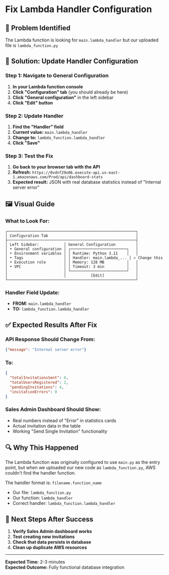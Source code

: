 # Fix Lambda Handler Configuration

## 🎯 Problem Identified
The Lambda function is looking for `main.lambda_handler` but our uploaded file is `lambda_function.py`

## 🔧 Solution: Update Handler Configuration

### **Step 1: Navigate to General Configuration**
1. **In your Lambda function console**
2. **Click "Configuration" tab** (you should already be here)
3. **Click "General configuration"** in the left sidebar
4. **Click "Edit" button**

### **Step 2: Update Handler**
1. **Find the "Handler" field**
2. **Current value:** `main.lambda_handler`
3. **Change to:** `lambda_function.lambda_handler`
4. **Click "Save"**

### **Step 3: Test the Fix**
1. **Go back to your browser tab with the API**
2. **Refresh:** `https://0vdnf29o06.execute-api.us-east-1.amazonaws.com/Prod/api/dashboard-stats`
3. **Expected result:** JSON with real database statistics instead of "Internal server error"

## 🖼️ Visual Guide

### **What to Look For:**
```
┌─────────────────────────────────────────────────────────┐
│ Configuration Tab                                       │
├─────────────────────────────────────────────────────────┤
│ Left Sidebar:           │ General Configuration         │
│ • General configuration │ ┌─────────────────────────┐   │
│ • Environment variables │ │ Runtime: Python 3.11    │   │
│ • Tags                  │ │ Handler: main.lambda_... │ ← Change this
│ • Execution role        │ │ Memory: 128 MB          │   │
│ • VPC                   │ │ Timeout: 3 min          │   │
│                         │ └─────────────────────────┘   │
│                         │           [Edit]              │
└─────────────────────────────────────────────────────────┘
```

### **Handler Field Update:**
- **FROM:** `main.lambda_handler`
- **TO:** `lambda_function.lambda_handler`

## ✅ Expected Results After Fix

### **API Response Should Change From:**
```json
{"message": "Internal server error"}
```

### **To:**
```json
{
  "totalInvitationsSent": 6,
  "totalUsersRegistered": 2,
  "pendingInvitations": 4,
  "invitationErrors": 0
}
```

### **Sales Admin Dashboard Should Show:**
- Real numbers instead of "Error" in statistics cards
- Actual invitation data in the table
- Working "Send Single Invitation" functionality

## 🔍 Why This Happened

The Lambda function was originally configured to use `main.py` as the entry point, but when we uploaded our new code as `lambda_function.py`, AWS couldn't find the handler function.

The handler format is: `filename.function_name`
- Our file: `lambda_function.py`
- Our function: `lambda_handler`
- Correct handler: `lambda_function.lambda_handler`

## 🚀 Next Steps After Success

1. **Verify Sales Admin dashboard works**
2. **Test creating new invitations**
3. **Check that data persists in database**
4. **Clean up duplicate AWS resources**

---

**Expected Time:** 2-3 minutes  
**Expected Outcome:** Fully functional database integration
